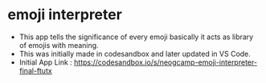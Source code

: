 # emoji interpreter

- This app tells the significance of every emoji basically it acts as library of emojis with meaning.
- This was initially made in codesandbox and later updated in VS Code.
- Initial App Link : https://codesandbox.io/s/neogcamp-emoji-interpreter-final-ftutx